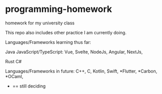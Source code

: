 # programming-homework
 homework for my university class

This repo also includes other practice I am currently doing. 

Languages/Frameworks learning thus far:

 Java
 JavaScript/TypeScript:
   Vue,
   Svelte,
   NodeJs,
   Angular,
   NextJs,
 
 Rust
 C#
 
Languages/Frameworks in future:
  C++,
  C,
  Kotlin,
  Swift,
  *Flutter,
  *Carbon,
  *OCaml,
  
 
 
 
* == still deciding

